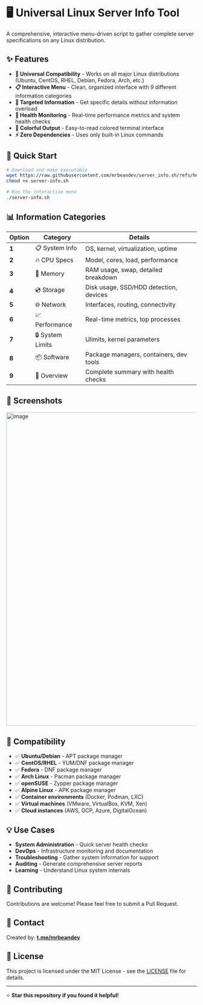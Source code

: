 # 🖥️ Universal Linux Server Info Tool

A comprehensive, interactive menu-driven script to gather complete server specifications on any Linux distribution.

## ✨ Features

- **🔧 Universal Compatibility** - Works on all major Linux distributions (Ubuntu, CentOS, RHEL, Debian, Fedora, Arch, etc.)
- **📋 Interactive Menu** - Clean, organized interface with 9 different information categories
- **🎯 Targeted Information** - Get specific details without information overload
- **🚀 Health Monitoring** - Real-time performance metrics and system health checks
- **🎨 Colorful Output** - Easy-to-read colored terminal interface
- **⚡ Zero Dependencies** - Uses only built-in Linux commands

## 🚀 Quick Start

```bash
# Download and make executable
wget https://raw.githubusercontent.com/mrbeandev/server_info.sh/refs/heads/main/server_info.sh
chmod +x server-info.sh

# Run the interactive menu
./server-info.sh
```

## 📊 Information Categories

| Option | Category | Details |
|--------|----------|---------|
| **1** | 📋 System Info | OS, kernel, virtualization, uptime |
| **2** | 🔥 CPU Specs | Model, cores, load, performance |
| **3** | 💾 Memory | RAM usage, swap, detailed breakdown |
| **4** | 💿 Storage | Disk usage, SSD/HDD detection, devices |
| **5** | 🌐 Network | Interfaces, routing, connectivity |
| **6** | 📈 Performance | Real-time metrics, top processes |
| **7** | 🔒 System Limits | Ulimits, kernel parameters |
| **8** | 📦 Software | Package managers, containers, dev tools |
| **9** | 🚀 Overview | Complete summary with health checks |

## 📸 Screenshots

<img width="1116" height="830" alt="image" src="https://github.com/user-attachments/assets/153c97b7-7723-4f31-9842-b75d6244a73d" />

## 🔧 Compatibility

- ✅ **Ubuntu/Debian** - APT package manager
- ✅ **CentOS/RHEL** - YUM/DNF package manager  
- ✅ **Fedora** - DNF package manager
- ✅ **Arch Linux** - Pacman package manager
- ✅ **openSUSE** - Zypper package manager
- ✅ **Alpine Linux** - APK package manager
- ✅ **Container environments** (Docker, Podman, LXC)
- ✅ **Virtual machines** (VMware, VirtualBox, KVM, Xen)
- ✅ **Cloud instances** (AWS, GCP, Azure, DigitalOcean)

## 💡 Use Cases

- **System Administration** - Quick server health checks
- **DevOps** - Infrastructure monitoring and documentation
- **Troubleshooting** - Gather system information for support
- **Auditing** - Generate comprehensive server reports
- **Learning** - Understand Linux system internals

## 🤝 Contributing

Contributions are welcome! Please feel free to submit a Pull Request.

## 📧 Contact

Created by: **[t.me/mrbeandev](https://t.me/mrbeandev)**

## 📄 License

This project is licensed under the MIT License - see the [LICENSE](LICENSE) file for details.

---

⭐ **Star this repository if you found it helpful!**
